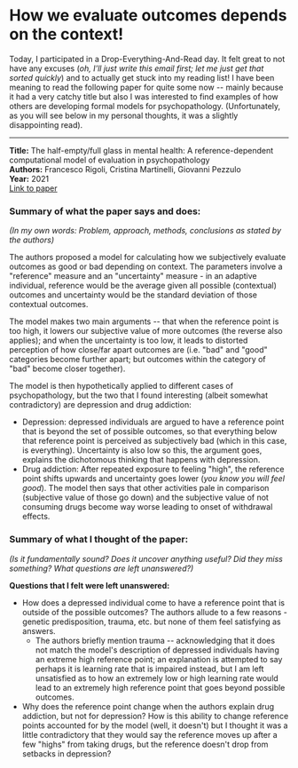 # How we evaluate outcomes depends on the context!

Today, I participated in a Drop-Everything-And-Read day. It felt great to not have any excuses (_oh, I'll just write this email first; let me just get that sorted quickly_) and to actually get stuck into my reading list! I have been meaning to read the following paper for quite some now -- mainly because it had a very catchy title but also I was interested to find examples of how others are developing formal models for psychopathology. (Unfortunately, as you will see below in my personal thoughts, it was a slightly disappointing read).

---

**Title:** The half-empty/full glass in mental health: A reference-dependent computational model of evaluation in psychopathology  
**Authors:** Francesco Rigoli, Cristina Martinelli, Giovanni Pezzulo  
**Year:** 2021  
[Link to paper](https://journals.sagepub.com/doi/10.1177/2167702621998344)

### Summary of what the paper says and does:
*(In my own words: Problem, approach, methods, conclusions as stated by the authors)*

The authors proposed a model for calculating how we subjectively evaluate outcomes as good or bad depending on context. The parameters involve a "reference" measure and an "uncertainty" measure - in an adaptive individual, reference would be the average given all possible (contextual) outcomes and uncertainty would be the standard deviation of those contextual outcomes.

The model makes two main arguments -- that when the reference point is too high, it lowers our subjective value of more outcomes (the reverse also applies); and when the uncertainty is too low, it leads to distorted perception of how close/far apart outcomes are (i.e. "bad" and "good" categories become further apart; but outcomes within the category of "bad" become closer together).

The model is then hypothetically applied to different cases of psychopathology, but the two that I found interesting (albeit somewhat contradictory) are depression and drug addiction:  
- Depression: depressed individuals are argued to have a reference point that is beyond the set of possible outcomes, so that everything below that reference point is perceived as subjectively bad (which in this case, is everything). Uncertainty is also low so this, the argument goes, explains the dichotomous thinking that happens with depression.  
- Drug addiction: After repeated exposure to feeling "high", the reference point shifts upwards and uncertainty goes lower (_you know you will feel good_). The model then says that other activities pale in comparison (subjective value of those go down) and the subjective value of not consuming drugs become way worse leading to onset of withdrawal effects.

### Summary of what I thought of the paper:
*(Is it fundamentally sound? Does it uncover anything useful? Did they miss something? What questions are left unanswered?)*

**Questions that I felt were left unanswered:**
- How does a depressed individual come to have a reference point that is outside of the possible outcomes? The authors allude to a few reasons - genetic predisposition, trauma, etc. but none of them feel satisfying as answers.
    - The authors briefly mention trauma -- acknowledging that it does not match the model's description of depressed individuals having an extreme high reference point; an explanation is attempted to say perhaps it is learning rate that is impaired instead, but I am left unsatisfied as to how an extremely low or high learning rate would lead to an extremely high reference point that goes beyond possible outcomes.
- Why does the reference point change when the authors explain drug addiction, but not for depression? How is this ability to change reference points accounted for by the model (well, it doesn't) but I thought it was a little contradictory that they would say the reference moves up after a few "highs" from taking drugs, but the reference doesn't drop from setbacks in depression?



